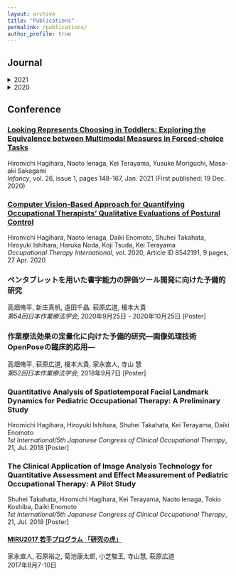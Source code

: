```yaml
---
layout: archive
title: "Publications"
permalink: /publications/
author_profile: true
---
```



## Journal
<details><summary>2021</summary>

### [Looking Represents Choosing in Toddlers: Exploring the Equivalence between Multimodal Measures in Forced‐choice Tasks](https://doi.org/10.1111/infa.12377)  
Hiromichi Hagihara, Naoto Ienaga, Kei Terayama, Yusuke Moriguchi, Masa-aki Sakagami  
_Infancy_, vol. 26, issue 1, pages 148-167, Jan. 2021 (published online: 19 Dec. 2020)

</details>

<details><summary>2020</summary>

### [Computer Vision-Based Approach for Quantifying Occupational Therapists’ Qualitative Evaluations of Postural Control](https://doi.org/10.1155/2020/8542191)  
Hiromichi Hagihara, Naoto Ienaga, Daiki Enomoto, Shuhei Takahata, Hiroyuki Ishihara, Haruka Noda, Koji Tsuda, Kei Terayama  
_Occupational Therapy International_, vol. 2020, Article ID 8542191, 9 pages, 27 Apr. 2020

</details>

## Conference



### [Looking Represents Choosing in Toddlers: Exploring the Equivalence between Multimodal Measures in Forced‐choice Tasks](https://doi.org/10.1111/infa.12377)  
Hiromichi Hagihara, Naoto Ienaga, Kei Terayama, Yusuke Moriguchi, Masa-aki Sakagami  
_Infancy_, vol. 26, issue 1, pages 148-167, Jan. 2021 (First published: 19 Dec. 2020)

### [Computer Vision-Based Approach for Quantifying Occupational Therapists’ Qualitative Evaluations of Postural Control](https://doi.org/10.1155/2020/8542191)  
Hiromichi Hagihara, Naoto Ienaga, Daiki Enomoto, Shuhei Takahata, Hiroyuki Ishihara, Haruka Noda, Koji Tsuda, Kei Terayama  
_Occupational Therapy International_, vol. 2020, Article ID 8542191, 9 pages, 27 Apr. 2020




### ペンタブレットを用いた書字能力の評価ツール開発に向けた予備的研究  
高畑脩平, 新庄真帆, 遠田千晶, 萩原広道, 榎本大貴  
_第54回日本作業療法学会_, 2020年9月25日 - 2020年10月25日 [Poster]  

### 作業療法効果の定量化に向けた予備的研究―画像処理技術OpenPoseの臨床的応用―  
高畑脩平, 萩原広道, 榎本大貴, 家永直人, 寺山 慧  
_第52回日本作業療法学会_, 2018年9月7日 [Poster]

### Quantitative Analysis of Spatiotemporal Facial Landmark Dynamics for Pediatric Occupational Therapy: A Preliminary Study  
Hiromichi Hagihara, Hiroyuki Ishihara, Shuhei Takahata, Kei Terayama, Daiki Enomoto  
_1st International/5th Japanese Congress of Clinical Occupational Therapy_, 21, Jul. 2018 [Poster]

### The Clinical Application of Image Analysis Technology for Quantitative Assessment and Effect Measurement of Pediatric Occupational Therapy: A Pilot Study  
Shuhei Takahata, Hiromichi Hagihara, Kei Terayama, Naoto Ienaga, Tokio Koshiba, Daiki Enomoto  
_1st International/5th Japanese Congress of Clinical Occupational Therapy_, 21, Jul. 2018 [Poster]

#### [MIRU2017 若手プログラム 「研究の虎」](http://www.am.sanken.osaka-u.ac.jp/MIRU2017wakate/tora.html)
家永直人, 石原裕之, 菊池康太郎, 小芝駿王, 寺山慧, 萩原広道  
2017年8月7-10日




